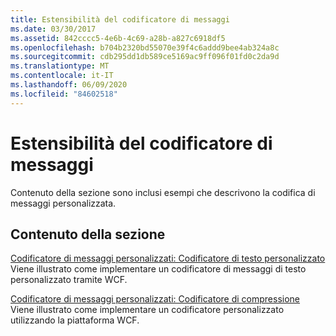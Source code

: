```yaml
---
title: Estensibilità del codificatore di messaggi
ms.date: 03/30/2017
ms.assetid: 842cccc5-4e6b-4c69-a28b-a827c6918df5
ms.openlocfilehash: b704b2320bd55070e39f4c6addd9bee4ab324a8c
ms.sourcegitcommit: cdb295dd1db589ce5169ac9ff096f01fd0c2da9d
ms.translationtype: MT
ms.contentlocale: it-IT
ms.lasthandoff: 06/09/2020
ms.locfileid: "84602518"
---
```

# <a name="message-encoder-extensibility"></a>Estensibilità del codificatore di messaggi
Contenuto della sezione sono inclusi esempi che descrivono la codifica di messaggi personalizzata.  
  
## <a name="in-this-section"></a>Contenuto della sezione  
 [Codificatore di messaggi personalizzati: Codificatore di testo personalizzato](custom-message-encoder-custom-text-encoder.md)  
 Viene illustrato come implementare un codificatore di messaggi di testo personalizzato tramite WCF.  
  
 [Codificatore di messaggi personalizzati: Codificatore di compressione](custom-message-encoder-compression-encoder.md)  
 Viene illustrato come implementare un codificatore personalizzato utilizzando la piattaforma WCF.
